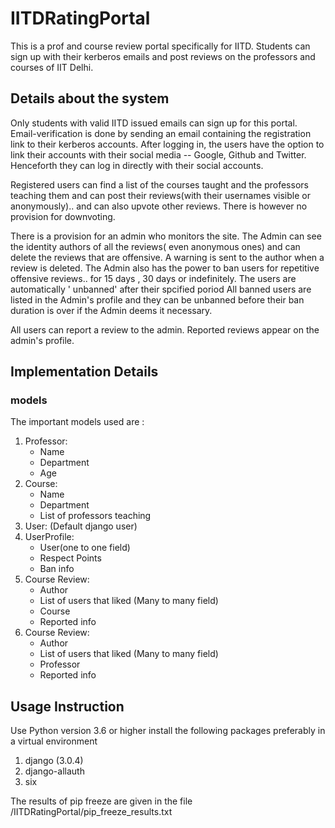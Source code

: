 # IITDRatingPortal

This is a prof and course review portal specifically for IITD.
Students can sign up with their kerberos emails and post reviews on the professors and courses of IIT Delhi.

## Details about the system
Only students with valid IITD issued emails can sign up for this portal.
Email-verification is done by sending an email containing the registration link to their kerberos accounts.
After logging in, the users have the option to link their accounts with their social media -- Google, Github and Twitter.
Henceforth they can log in directly with their social accounts.

Registered users can find a list of the courses taught and the professors teaching them and can post their reviews(with their
usernames visible or anonymously)..
and can also upvote other reviews.  There is however no provision for downvoting.

There is a provision for an admin who monitors the site.
The Admin can see the identity authors of all the reviews( even anonymous ones) and can delete the reviews that are offensive.
A warning is sent to the author when a review is deleted.
The Admin also has the power to ban users for repetitive offensive reviews.. for 15 days , 30 days or indefinitely.
The users are automatically ' unbanned' after their spcified poriod
All banned users are listed in the Admin's profile and they can be unbanned before their ban duration is over if the Admin deems 
it necessary.

All users can report a review to the admin.
Reported reviews appear on the admin's profile.

## Implementation Details
### models
The important models used are :
1. Professor:
    * Name
    * Department
    * Age
2. Course:
    * Name
    * Department
    * List of professors teaching
3. User:
    (Default django user)
4. UserProfile:
    * User(one to one field)
    * Respect Points
    * Ban info
5. Course Review:
    * Author
    * List of users that liked (Many to many field) 
    * Course
    * Reported info
6. Course Review:
    * Author
    * List of users that liked (Many to many field) 
    * Professor
    * Reported info
    

## Usage Instruction 
Use Python version 3.6 or higher
install the following packages preferably in a virtual environment
1. django (3.0.4)
2. django-allauth
3. six

The results of pip freeze are given in the file /IITDRatingPortal/pip_freeze_results.txt

